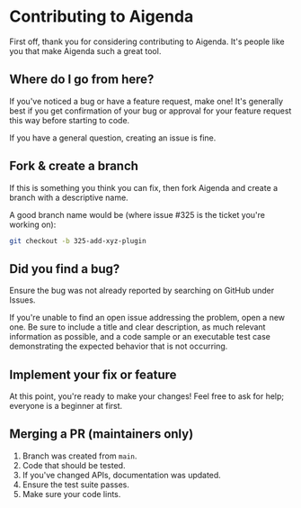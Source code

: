 # Contributing to Aigenda

First off, thank you for considering contributing to Aigenda. It's people like you that make Aigenda such a great tool.

## Where do I go from here?

If you've noticed a bug or have a feature request, make one! 
It's generally best if you get confirmation of your bug or approval for your feature request this way before starting to code.

If you have a general question, creating an issue is fine.

## Fork & create a branch

If this is something you think you can fix, then fork Aigenda and create a branch with a descriptive name.

A good branch name would be (where issue #325 is the ticket you're working on):

```sh
git checkout -b 325-add-xyz-plugin
```

## Did you find a bug?
Ensure the bug was not already reported by searching on GitHub under Issues.

If you're unable to find an open issue addressing the problem, open a new one. Be sure to include a title and clear description, as much relevant information as possible, and a code sample or an executable test case demonstrating the expected behavior that is not occurring.

## Implement your fix or feature
At this point, you're ready to make your changes! Feel free to ask for help; everyone is a beginner at first.

## Merging a PR (maintainers only)

1. Branch was created from `main`.
2. Code that should be tested.
3. If you've changed APIs, documentation was updated.
4. Ensure the test suite passes.
5. Make sure your code lints.